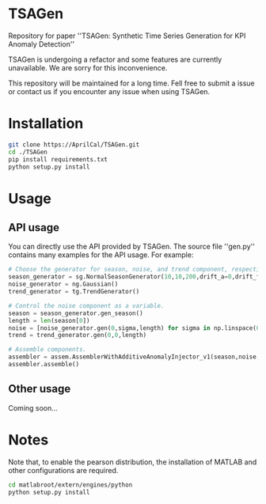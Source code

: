 # TSAGen
Repository for paper ''TSAGen: Synthetic Time Series Generation for KPI Anomaly Detection''

TSAGen is undergoing a refactor and some features are currently unavailable. We are sorry for this inconvenience.

This repository will be maintained for a long time. Fell free to submit a issue or contact us if you encounter any issue when using TSAGen.

# Installation
```bash
git clone https://AprilCal/TSAGen.git
cd ./TSAGen
pip install requirements.txt
python setup.py install
```

# Usage
## API usage
You can directly use the API provided by TSAGen. The source file ''gen.py'' contains many examples for the API usage.
For example:
```python
# Choose the generator for season, noise, and trend component, respectively.
season_generator = sg.NormalSeasonGenerator(10,10,200,drift_a=0,drift_f=0,forking_depth=7)
noise_generator = ng.Gaussian()
trend_generator = tg.TrendGenerator()

# Control the noise component as a variable.
season = season_generator.gen_season()
length = len(season[0])
noise = [noise_generator.gen(0,sigma,length) for sigma in np.linspace(0.5,2,100)]
trend = trend_generator.gen(0,0,length)

# Assemble components.
assembler = assem.AssemblerWithAdditiveAnomalyInjector_v1(season,noise,trend,'noise',10e-7,0.2,a_type='beat')
assembler.assemble()
```
## Other usage
Coming soon...

# Notes
Note that, to enable the pearson distribution, the installation of MATLAB and other configurations are required.
```bash
cd matlabroot/extern/engines/python
python setup.py install
```

